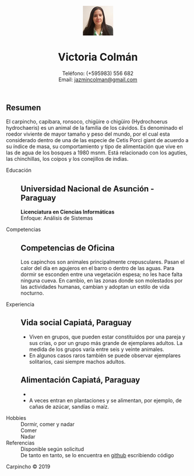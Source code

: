 <!DOCTYPE html>
<html xmlns="http://www.w3.org/1999/xhtml" xml:lang="es" lang="es">
  <head>
    <meta http-equiv="Content-Type" content="text/html; charset=utf-8" />
    <link rel="stylesheet" type="text/css" href="style.css" />
    <title> CV - FPUNA </title>
  </head>

  <body>
    <div id="page-wrap">
      <!-- Para darle estilo a la página -->
      <header>
          <figure>
                <img
                class="profile"
                src="imagen2.jpg"
                alt="foto"
                id="pic"
              />
          </figure>
        <div id="contact-info" class="vcard">
          <h1 class="fn">Victoria Colmán</h1>
          <!-- Se puede agregar mas información de contacto, facebook, twitter, etc. -->
          <p>
            Teléfono: <span class="tel">(+595983) 556 682</span><br />
            Email:
            <a class="email" href="mailto:jazmincolman@gmail.com"
              >jazmincolman@gmail.com</a>
          </p>
        </div>
      </header>
      <main>
        <section id="objective">
            <h2>Resumen</h2>
          <p>
            El carpincho, capibara, ronsoco, chigüire o chigüiro​ (Hydrochoerus
            hydrochaeris) es un animal de la familia de los cávidos. Es
            denominado el roedor viviente de mayor tamaño y peso del mundo, por
            el cual esta considerado dentro de una de las especie de Cetis Porci
            giant de acuerdo a su índice de masa, su comportamiento y tipo de
            alimentación que vive en las de agua de los bosques a 1980 msnm.
            Está relacionado con los agutíes, las chinchillas, los coipos y los
            conejillos de indias.
          </p>
        </section>
        <div class="clear"></div>
        <section>
          <dl>
            <dt>Educación</dt>
            <dd>
              <h2>Universidad Nacional de Asunción - Paraguay</h2>
              <p>
                <strong>Licenciatura en Ciencias Informáticas</strong><br />
                Enfoque: Análisis de Sistemas
              </p>
            </dd>
            <dd class="clear"></dd>
            <dt>Competencias</dt>
            <dd>
              <h2>Competencias de Oficina</h2>
              <p>
                Los capinchos son animales principalmente crepusculares. Pasan
                el calor del día en agujeros en el barro o dentro de las aguas.
                Para dormir se esconden entre una vegetación espesa; no les hace
                falta ninguna cueva. En cambio, en las zonas donde son
                molestados por las actividades humanas, cambian y adoptan un
                estilo de vida nocturno.
              </p>
            </dd>
            <dd class="clear"></dd>
            <dt>Experiencia</dt>
            <dd>
              <h2>Vida social <span>Capiatá, Paraguay</span></h2>
              <ul>
                <li>
                  Viven en grupos, que pueden estar constituidos por una pareja
                  y sus crías, o por un grupo más grande de ejemplares adultos.
                  La medida de los grupos varía entre seis y veinte animales.
                </li>
                <li>
                  En algunos casos raros también se puede observar ejemplares
                  solitarios, casi siempre machos adultos.
                </li>
              </ul>
              <h2>Alimentación <span>Capiatá, Paraguay</span></h2>
              <ul>
                <li
                  La dieta se compone principalmente de hierba terrestre y la
                  complementa de vez en cuando con plantas acuáticas.
                </li>
                <li>
                  A veces entran en plantaciones y se alimentan, por ejemplo, de
                  cañas de azúcar, sandías o maíz.
                </li>
              </ul>
            </dd>
            <dd class="clear"></dd>
            <dt>Hobbies</dt>
            <dd>Dormir, comer y nadar</dd>
            <dd>Comer</dd>
            <dd>Nadar</dd>
            <dd class="clear"></dd>
            <dt>Referencias</dt>
            <dd>Disponible según solicitud</dd>
            <dd>
              De tanto en tanto, se lo encuentra en
              <a href="https://github.com/diegocrzt">github</a> escribiendo
              código
            </dd>
            <dd class="clear"></dd>
          </dl>
        </section>
        <div class="clear"></div>
      </main>
      <footer>
        Carpincho © 2019
      </footer>
    </div>
  </body>
</html>

